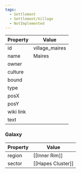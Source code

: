 ```yaml
---
tags:
  - Settlement
  - Settlement/Village
  - NotImplemented
---
```


| Property  | Value          |
| --------- | -------------- |
| id        | village_maires |
| name      | Maires         |
| owner     |                |
| culture   |                |
| bound     |                |
| type      |                |
| posX      |                |
| posY      |                |
| wiki link |                |
| text      |                |

### Galaxy
| Property | Value             |
| -------- | ----------------- |
| region   | [[Inner Rim]]     |
| sector   | [[Hapes Cluster]] |
